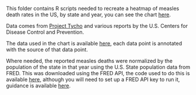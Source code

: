 This folder contains R scripts needed to recreate a heatmap of measles death rates in the US, by state and year, you can see the chart [here](https://ourworldindata.org/measles-vaccines-save-lives#the-introduction-of-the-measles-vaccine-led-to-a-substantial-decline-in-cases).

Data comes from [Project Tycho](https://zenodo.org/records/11452259) and various reports by the U.S. Centers for Disease Control and Prevention.

The data used in the chart is available [here]('https://catalog.ourworldindata.org/external/health/latest/measles_state_level/measles.csv'), each data point is annotated with the source of that data point.

Where needed, the reported measles deaths were normalized by the population of the state in that year using the U.S. State population data from FRED. This was downloaded using the FRED API, the code used to do this is available [here](https://github.com/owid/etl/blob/master/snapshots/demography/2025-01-23/us_state_population.py), although you will need to set up a FRED API key to run it, guidance is available [here](https://fred.stlouisfed.org/docs/api/fred/).
